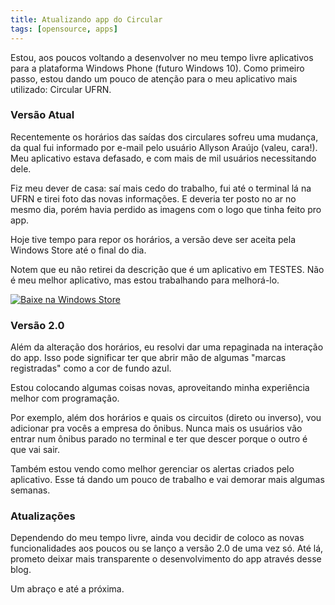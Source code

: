 ```yaml
---
title: Atualizando app do Circular
tags: [opensource, apps]
---
```


Estou, aos poucos voltando a desenvolver no meu tempo livre aplicativos para a
plataforma Windows Phone (futuro Windows 10). Como primeiro passo, estou dando
um pouco de atenção para o meu aplicativo mais utilizado: Circular UFRN.

### Versão Atual

Recentemente os horários das saídas dos circulares sofreu uma mudança, da qual
fui informado por e-mail pelo usuário Allyson Araújo (valeu, cara!). Meu
aplicativo estava defasado, e com mais de mil usuários necessitando dele.

Fiz meu dever de casa: saí mais cedo do trabalho, fui até o terminal lá na UFRN
e tirei foto das novas informações. E deveria ter posto no ar no mesmo dia,
porém havia perdido as imagens com o logo que tinha feito pro app.

Hoje tive tempo para repor os horários, a versão deve ser aceita pela Windows
Store até o final do dia.

Notem que eu não retirei da descrição que é um aplicativo em TESTES. Não é meu
melhor aplicativo, mas estou trabalhando para melhorá-lo.

<a href="https://www.microsoft.com/store/apps/9wzdncrdmpgm"><img src="https://cmsresources.windowsphone.com/devcenter/en-us/legacy_v1/img/badgegenerator/Brazilian_wstore_rev_black_258x67.png" alt="Baixe na Windows Store" /></a>

### Versão 2.0

Além da alteração dos horários, eu resolvi dar uma repaginada na interação do
app. Isso pode significar ter que abrir mão de algumas "marcas registradas" como
a cor de fundo azul.

Estou colocando algumas coisas novas, aproveitando minha experiência melhor com
programação.

Por exemplo, além dos horários e quais os circuitos (direto ou inverso), vou
adicionar pra vocês a empresa do ônibus. Nunca mais os usuários vão entrar num
ônibus parado no terminal e ter que descer porque o outro é que vai sair.

Também estou vendo como melhor gerenciar os alertas criados pelo aplicativo.
Esse tá dando um pouco de trabalho e vai demorar mais algumas semanas.

### Atualizações

Dependendo do meu tempo livre, ainda vou decidir de coloco as novas
funcionalidades aos poucos ou se lanço a versão 2.0 de uma vez só. Até lá,
prometo deixar mais transparente o desenvolvimento do app através desse blog.

Um abraço e até a próxima.

